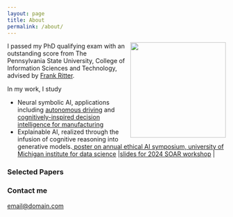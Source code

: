 ```yaml
---
layout: page
title: About
permalink: /about/
---
```

<p><img style="float:right; padding-left:10px" src="http://Siyuwu528.github.io/images/image.jpg" width="220" height="220" /></p>
I passed my PhD qualifying exam with an outstanding score from The Pennsylvania State University, College of Information Sciences and Technology, advised by <a href="https://www.frankritter.com/ritter.html">Frank Ritter</a>.

In my work, I study 
* Neural symbolic AI, applications including <a href="https://www.frankritter.com/papers/wuBRT23.pdf">autonomous driving</a> and <a href="http://Siyuwu528.github.io/images/NeSyAI-ACS-2024_extended.pdf" target="_blank">cognitively-inspired decision intelligence for manufacturing</a>
* Explainable AI, realized through the infusion of cognitive reasoning into generative models.<a href="http://Siyuwu528.github.io/images/V4_AI-WEEK-2024-LLM-ACT-R-1.pdf"> poster on annual ethical AI symposium, university of Michigan institute for data science</a> |<a href="http://Siyuwu528.github.io/images/SoarPresentation_Wu.pdf">slides for 2024 SOAR workshop</a> |


### Selected Papers



### Contact me

[email@domain.com](mailto:email@domain.com)
